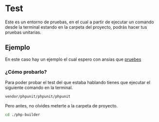# Test
Este es un entorno de pruebas, en el cual a partir de ejecutar un comando desde la terminal estando en la carpeta del proyecto, podrás hacer tus pruebas unitarias.
## Ejemplo
En este caso hay un ejemplo el cual espero con ansias que [pruebes](./EnvTest.php "pruebes")
### ¿Cómo probarlo?
Para poder probar el test del que estaba hablando tienes que ejecutar el siguiente comando en la terminal.
```bash
vendor/phpunit/phpunit/phpunit
```
Pero antes, no olvides meterte a la carpeta de proyecto.
```bash
cd ./php-builder
```
